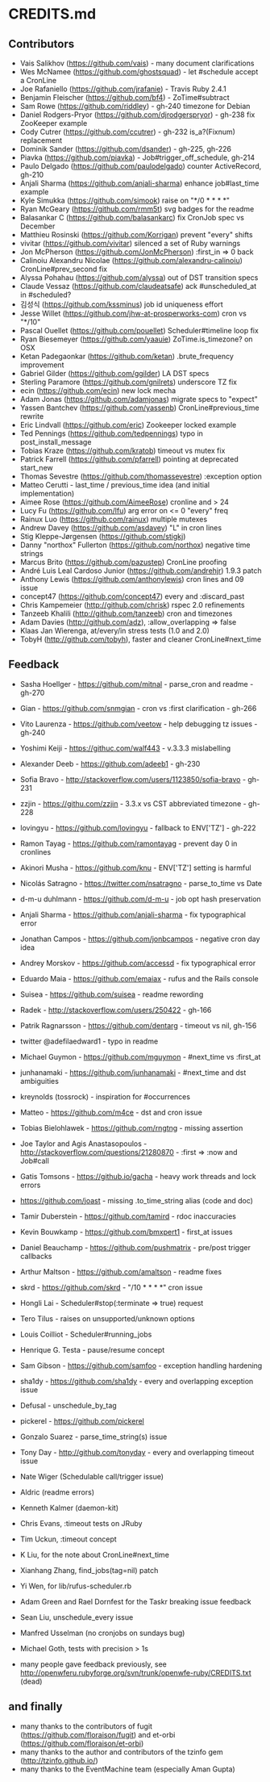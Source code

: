 
# CREDITS.md


## Contributors

* Vais Salikhov (https://github.com/vais) - many document clarifications
* Wes McNamee (https://github.com/ghostsquad) - let #schedule accept a CronLine
* Joe Rafaniello (https://github.com/jrafanie) - Travis Ruby 2.4.1
* Benjamin Fleischer (https://github.com/bf4) - ZoTime#subtract
* Sam Rowe (https://github.com/riddley) - gh-240 timezone for Debian
* Daniel Rodgers-Pryor (https://github.com/djrodgerspryor) - gh-238 fix ZooKeeper example
* Cody Cutrer (https://github.com/ccutrer) - gh-232 is_a?(Fixnum) replacement
* Dominik Sander (https://github.com/dsander) - gh-225, gh-226
* Piavka (https://github.com/piavka) - Job#trigger_off_schedule, gh-214
* Paulo Delgado (https://github.com/paulodelgado) counter ActiveRecord, gh-210
* Anjali Sharma (https://github.com/anjali-sharma) enhance job#last_time example
* Kyle Simukka (https://github.com/simook) raise on "*/0 * * * *"
* Ryan McGeary (https://github.com/rmm5t) svg badges for the readme
* Balasankar C (https://github.com/balasankarc) fix CronJob spec vs December
* Matthieu Rosinski (https://github.com/Korrigan) prevent "every" shifts
* vivitar (https://github.com/vivitar) silenced a set of Ruby warnings
* Jon McPherson (https://github.com/JonMcPherson) :first_in => 0 back
* Calinoiu Alexandru Nicolae (https://github.com/alexandru-calinoiu) CronLine#prev_second fix
* Alyssa Pohahau (https://github.com/alyssa) out of DST transition specs
* Claude Vessaz (https://github.com/claudeatsafe) ack #unscheduled_at in #scheduled?
* 김성식 (https://github.com/kssminus) job id uniqueness effort
* Jesse Willet (https://github.com/jhw-at-prosperworks-com) cron vs "*/10"
* Pascal Ouellet (https://github.com/pouellet) Scheduler#timeline loop fix
* Ryan Biesemeyer (https://github.com/yaauie) ZoTime.is_timezone? on OSX
* Ketan Padegaonkar (https://github.com/ketan) .brute_frequency improvement
* Gabriel Gilder (https://github.com/ggilder) LA DST specs
* Sterling Paramore (https://github.com/gnilrets) underscore TZ fix
* ecin (https://github.com/ecin) new lock mecha
* Adam Jonas (https://github.com/adamjonas) migrate specs to "expect"
* Yassen Bantchev (https://github.com/yassenb) CronLine#previous_time rewrite
* Eric Lindvall (https://github.com/eric) Zookeeper locked example
* Ted Pennings (https://github.com/tedpennings) typo in post_install_message
* Tobias Kraze (https://github.com/kratob) timeout vs mutex fix
* Patrick Farrell (https://github.com/pfarrell) pointing at deprecated start_new
* Thomas Sevestre (https://github.com/thomassevestre) :exception option
* Matteo Cerutti - last_time / previous_time idea (and initial implementation)
* Aimee Rose (https://github.com/AimeeRose) cronline and > 24
* Lucy Fu (https://github.com/lfu) arg error on <= 0 "every" freq
* Rainux Luo (https://github.com/rainux) multiple mutexes
* Andrew Davey (https://github.com/asdavey) "L" in cron lines
* Stig Kleppe-Jørgensen (https://github.com/stigkj)
* Danny "northox" Fullerton (https://github.com/northox) negative time strings
* Marcus Brito (https://github.com/pazustep) CronLine proofing
* André Luis Leal Cardoso Junior (https://github.com/andrehjr) 1.9.3 patch
* Anthony Lewis (https://github.com/anthonylewis) cron lines and 09 issue
* concept47 (https://github.com/concept47) every and :discard_past
* Chris Kampemeier (http://github.com/chrisk) rspec 2.0 refinements
* Tanzeeb Khalili (http://github.com/tanzeeb) cron and timezones
* Adam Davies (http://github.com/adz), :allow_overlapping => false
* Klaas Jan Wierenga, at/every/in stress tests (1.0 and 2.0)
* TobyH (http://github.com/tobyh), faster and cleaner CronLine#next_time


## Feedback

* Sasha Hoellger - https://github.com/mitnal - parse_cron and readme - gh-270
* Gian - https://github.com/snmgian - cron vs :first clarification - gh-266
* Vito Laurenza - https://github.com/veetow - help debugging tz issues - gh-240
* Yoshimi Keiji - https://githuc.com/walf443 - v.3.3.3 mislabelling
* Alexander Deeb - https://github.com/adeeb1 - gh-230
* Sofia Bravo - http://stackoverflow.com/users/1123850/sofia-bravo - gh-231
* zzjin - https://githu.com/zzjin - 3.3.x vs CST abbreviated timezone - gh-228
* lovingyu - https://github.com/lovingyu - fallback to ENV['TZ'] - gh-222
* Ramon Tayag - https://github.com/ramontayag - prevent day 0 in cronlines
* Akinori Musha - https://github.com/knu - ENV['TZ'] setting is harmful
* Nicolás Satragno - https://twitter.com/nsatragno - parse_to_time vs Date
* d-m-u duhlmann - https://github.com/d-m-u - job opt hash preservation
* Anjali Sharma - https://github.com/anjali-sharma - fix typographical error
* Jonathan Campos - https://github.com/jonbcampos - negative cron day idea
* Andrey Morskov - https://github.com/accessd - fix typographical error
* Eduardo Maia - https://github.com/emaiax - rufus and the Rails console
* Suisea - https://github.com/suisea - readme rewording
* Radek - http://stackoverflow.com/users/250422 - gh-166
* Patrik Ragnarsson - https://github.com/dentarg - timeout vs nil, gh-156
* twitter @adefilaedward1 - typo in readme
* Michael Guymon - https://github.com/mguymon - #next_time vs :first_at
* junhanamaki - https://github.com/junhanamaki - #next_time and dst ambiguities
* kreynolds (tossrock) - inspiration for #occurrences
* Matteo - https://github.com/m4ce - dst and cron issue
* Tobias Bielohlawek - https://github.com/rngtng - missing assertion
* Joe Taylor and Agis Anastasopoulos -
  http://stackoverflow.com/questions/21280870 - :first => :now and Job#call
* Gatis Tomsons - https://github.io/gacha - heavy work threads and lock errors
* https://github.com/joast - missing .to_time_string alias (code and doc)
* Tamir Duberstein - https://github.com/tamird - rdoc inaccuracies
* Kevin Bouwkamp - https://github.com/bmxpert1 - first_at issues
* Daniel Beauchamp - https://github.com/pushmatrix - pre/post trigger callbacks
* Arthur Maltson - https://github.com/amaltson - readme fixes
* skrd - https://github.com/skrd - "/10 * * * *" cron issue
* Hongli Lai - Scheduler#stop(:terminate => true) request
* Tero Tilus - raises on unsupported/unknown options
* Louis Coilliot - Scheduler#running_jobs
* Henrique G. Testa - pause/resume concept
* Sam Gibson - https://github.com/samfoo - exception handling hardening
* sha1dy - https://github.com/sha1dy - every and overlapping exception issue
* Defusal - unschedule_by_tag
* pickerel - https://github.com/pickerel
* Gonzalo Suarez - parse_time_string(s) issue
* Tony Day - http://github.com/tonyday - every and overlapping timeout issue
* Nate Wiger (Schedulable call/trigger issue)
* Aldric (readme errors)
* Kenneth Kalmer (daemon-kit)
* Chris Evans, :timeout tests on JRuby
* Tim Uckun, :timeout concept
* K Liu, for the note about CronLine#next_time
* Xianhang Zhang, find_jobs(tag=nil) patch
* Yi Wen, for lib/rufus-scheduler.rb
* Adam Green and Rael Dornfest for the Taskr breaking issue feedback
* Sean Liu, unschedule_every issue
* Manfred Usselman (no cronjobs on sundays bug)
* Michael Goth, tests with precision > 1s

* many people gave feedback previously, see
  http://openwferu.rubyforge.org/svn/trunk/openwfe-ruby/CREDITS.txt (dead)


## and finally

* many thanks to the contributors of fugit (https://github.com/floraison/fugit) and et-orbi (https://github.com/floraison/et-orbi)
* many thanks to the author and contributors of the tzinfo gem (http://tzinfo.github.io/)
* many thanks to the EventMachine team (especially Aman Gupta)

